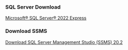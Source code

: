 ### SQL Server Download

[Microsoft® SQL Server® 2022 Express](https://www.microsoft.com/en-us/download/details.aspx?id=104781)


### Download SSMS

[Download SQL Server Management Studio (SSMS) 20.2](https://aka.ms/ssmsfullsetup)


